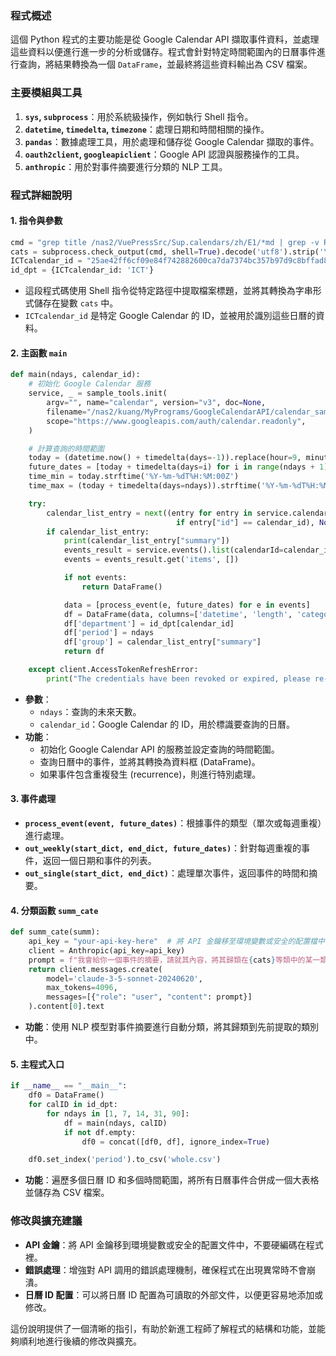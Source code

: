 

### 程式概述

這個 Python 程式的主要功能是從 Google Calendar API 擷取事件資料，並處理這些資料以便進行進一步的分析或儲存。程式會針對特定時間範圍內的日曆事件進行查詢，將結果轉換為一個 `DataFrame`，並最終將這些資料輸出為 CSV 檔案。

### 主要模組與工具

1. **`sys`, `subprocess`**：用於系統級操作，例如執行 Shell 指令。
2. **`datetime`, `timedelta`, `timezone`**：處理日期和時間相關的操作。
3. **`pandas`**：數據處理工具，用於處理和儲存從 Google Calendar 擷取的事件。
4. **`oauth2client`, `googleapiclient`**：Google API 認證與服務操作的工具。
5. **`anthropic`**：用於對事件摘要進行分類的 NLP 工具。

### 程式詳細說明

#### 1. 指令與參數

```python
cmd = "grep title /nas2/VuePressSrc/Sup.calendars/zh/E1/*md | grep -v READ | cut -d':' -f3"
cats = subprocess.check_output(cmd, shell=True).decode('utf8').strip('\n')
ICTcalendar_id = "25ae42ff6cf09e84f742882600ca7da7374bc357b97d9c8bffad8c3dcfa226d6@group.calendar.google.com"
id_dpt = {ICTcalendar_id: 'ICT'}
```

- 這段程式碼使用 Shell 指令從特定路徑中提取檔案標題，並將其轉換為字串形式儲存在變數 `cats` 中。
- `ICTcalendar_id` 是特定 Google Calendar 的 ID，並被用於識別這些日曆的資料。

#### 2. 主函數 `main`

```python
def main(ndays, calendar_id):
    # 初始化 Google Calendar 服務
    service, _ = sample_tools.init(
        argv="", name="calendar", version="v3", doc=None,
        filename="/nas2/kuang/MyPrograms/GoogleCalendarAPI/calendar_sample.py",
        scope="https://www.googleapis.com/auth/calendar.readonly",
    )

    # 計算查詢的時間範圍
    today = (datetime.now() + timedelta(days=-1)).replace(hour=9, minute=0)
    future_dates = [today + timedelta(days=i) for i in range(ndays + 1)]
    time_min = today.strftime('%Y-%m-%dT%H:%M:00Z')
    time_max = (today + timedelta(days=ndays)).strftime('%Y-%m-%dT%H:%M:00Z')

    try:
        calendar_list_entry = next((entry for entry in service.calendarList().list().execute()["items"]
                                     if entry["id"] == calendar_id), None)
        if calendar_list_entry:
            print(calendar_list_entry["summary"])
            events_result = service.events().list(calendarId=calendar_id, timeMin=time_min, timeMax=time_max).execute()
            events = events_result.get('items', [])

            if not events:
                return DataFrame()

            data = [process_event(e, future_dates) for e in events]
            df = DataFrame(data, columns=['datetime', 'length', 'category', 'event'])
            df['department'] = id_dpt[calendar_id]
            df['period'] = ndays
            df['group'] = calendar_list_entry["summary"]
            return df

    except client.AccessTokenRefreshError:
        print("The credentials have been revoked or expired, please re-run the application to re-authorize.")
```

- **參數**：
  - `ndays`：查詢的未來天數。
  - `calendar_id`：Google Calendar 的 ID，用於標識要查詢的日曆。
- **功能**：
  - 初始化 Google Calendar API 的服務並設定查詢的時間範圍。
  - 查詢日曆中的事件，並將其轉換為資料框 (DataFrame)。
  - 如果事件包含重複發生 (recurrence)，則進行特別處理。

#### 3. 事件處理

- **`process_event(event, future_dates)`**：根據事件的類型（單次或每週重複）進行處理。
- **`out_weekly(start_dict, end_dict, future_dates)`**：針對每週重複的事件，返回一個日期和事件的列表。
- **`out_single(start_dict, end_dict)`**：處理單次事件，返回事件的時間和摘要。

#### 4. 分類函數 `summ_cate`

```python
def summ_cate(summ):
    api_key = "your-api-key-here"  # 將 API 金鑰移至環境變數或安全的配置檔中
    client = Anthropic(api_key=api_key)
    prompt = f"我會給你一個事件的摘要，請就其內容，將其歸類在{cats}等類中的某一類，請不要說明理由，直接給類別名稱即可。事件摘要: {summ}"
    return client.messages.create(
        model='claude-3-5-sonnet-20240620',
        max_tokens=4096,
        messages=[{"role": "user", "content": prompt}]
    ).content[0].text
```

- **功能**：使用 NLP 模型對事件摘要進行自動分類，將其歸類到先前提取的類別中。

#### 5. 主程式入口

```python
if __name__ == "__main__":
    df0 = DataFrame()
    for calID in id_dpt:
        for ndays in [1, 7, 14, 31, 90]:
            df = main(ndays, calID)
            if not df.empty:
                df0 = concat([df0, df], ignore_index=True)

    df0.set_index('period').to_csv('whole.csv')
```

- **功能**：遍歷多個日曆 ID 和多個時間範圍，將所有日曆事件合併成一個大表格並儲存為 CSV 檔案。

### 修改與擴充建議

- **API 金鑰**：將 API 金鑰移到環境變數或安全的配置文件中，不要硬編碼在程式裡。
- **錯誤處理**：增強對 API 調用的錯誤處理機制，確保程式在出現異常時不會崩潰。
- **日曆 ID 配置**：可以將日曆 ID 配置為可讀取的外部文件，以便更容易地添加或修改。

這份說明提供了一個清晰的指引，有助於新進工程師了解程式的結構和功能，並能夠順利地進行後續的修改與擴充。

